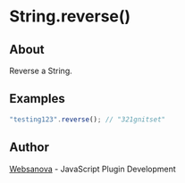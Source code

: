 # String.reverse()

## About

Reverse a String.

## Examples

```js
"testing123".reverse(); // "321gnitset"
```

## Author

[Websanova](http://websanova.com) - JavaScript Plugin Development